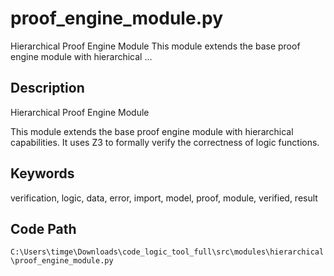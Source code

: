 # proof_engine_module.py

Hierarchical Proof Engine Module This module extends the base proof engine module with hierarchical ...

## Description

Hierarchical Proof Engine Module

This module extends the base proof engine module with hierarchical capabilities.
It uses Z3 to formally verify the correctness of logic functions.

## Keywords

verification, logic, data, error, import, model, proof, module, verified, result

## Code Path

`C:\Users\timge\Downloads\code_logic_tool_full\src\modules\hierarchical\proof_engine_module.py`

